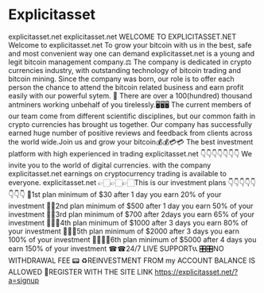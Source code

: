 # Explicitasset
explicitasset.net explicitasset.net WELCOME TO EXPLICITASSET.NET   Welcome to explicitasset.net   To grow your bitcoin with us in the best, safe and most convenient way one can demand  explicitasset.net is a young and legit bitcoin management company.⚖️  The company is dedicated in crypto currencies industry, with outstanding technology of bitcoin trading and bitcoin mining. Since the company was born, our role is to offer each person the chance to attend the bitcoin related business and earn profit easily with our powerful sytem. 💯  There are over a 100(hundred) thousand antminers working unbehalf of you tirelessly.🖥️🖥️🖥️  The current members of our team come from different scientific disciplines, but our common faith in crypto currencies has brought us together. Our company has successfully earned huge number of positive reviews and feedback from clients across the world wide.Join us and grow your bitcoin💰💰💳💳   The best investment platform with high experienced in trading  explicitasset.net 👇👇👇👇👇👇👇 We invite you to the world of digital currencies. with the company explicitasset.net earnings on cryptocurrency trading is available to everyone.  explicitasset.net 👉🏻👉🏻👉🏻This is our investment plans  👇👇👇👇👇👇👇👇 🚀1st plan minimum of $30 after 1 day you earn 20% of your investment   🚀🚀2nd plan minimum of $500 after 1 day you earn 50% of your investment   🚀🚀3rd plan minimum of $700 after 2days you earn 65% of your investment  🚀🚀🚀4th plan  minimum of $1000 after 3 days you earn 80% of your investment   🚀🚀🚀5th plan  minimum of $2000 after 3 days you earn 100% of your investment   🚀🚀🚀🚀6th plan minimum of $5000 after 4 days you earn 150% of your investment  ☎☎24/7 LIVE SUPPORT📞📞  🎛🎛NO WITHDRAWAL FEE 📟   ♻REINVESTMENT FROM my ACCOUNT BALANCE IS  ALLOWED   🧤REGISTER WITH THE SITE LINK  https://explicitasset.net/?a=signup
